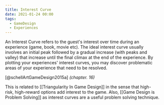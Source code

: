 ```yaml
---
title: Interest Curve
date: 2021-01-24 00:00
tags:
  - GameDesign
  - Experiences
---
```


An Interest Curve refers to the guest's interest over time during an experience (game, book, movie etc). The ideal interest curve usually involves an initial peak followed by a gradual increase (with peaks and valley) that increase until the final climax at the end of the experience. By plotting your experiences' interest curves, you may discover problematic areas of your experience that need to be resolved.

[@schellArtGameDesign2015a] *(chapter. 16)*

This is related to [[Triangularity In Game Design]] in the sense that high-risk, high-reward options add interest to the game. Also, [[Game Design is Problem Solving]] as interest curves are a useful problem solving technique.